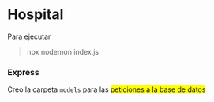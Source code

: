 # Hospital

Para ejecutar
> npx nodemon index.js

### Express

Creo la carpeta `models` para las <span style="background:yellow;">peticiones a la base de datos</span>